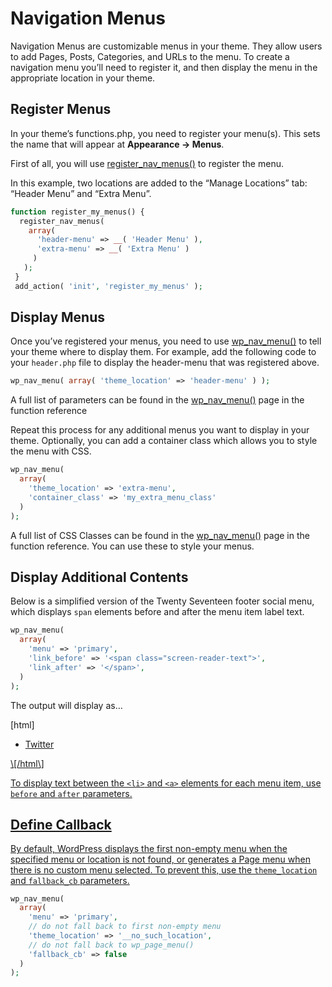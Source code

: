 # Navigation Menus

Navigation Menus are customizable menus in your theme. They allow users to add Pages, Posts, Categories, and URLs to the menu. To create a navigation menu you’ll need to register it, and then display the menu in the appropriate location in your theme.

## Register Menus

In your theme’s functions.php, you need to register your menu(s). This sets the name that will appear at **Appearance -> Menus**.

First of all, you will use [register\_nav\_menus()](https://developer.wordpress.org/reference/functions/register_nav_menus/) to register the menu.

In this example, two locations are added to the “Manage Locations” tab: “Header Menu” and “Extra Menu”.

```php
function register_my_menus() {
  register_nav_menus(
    array(
      'header-menu' => __( 'Header Menu' ),
      'extra-menu' => __( 'Extra Menu' )
     )
   );
 }
 add_action( 'init', 'register_my_menus' );
```

## Display Menus

Once you’ve registered your menus, you need to use [wp\_nav\_menu()](https://developer.wordpress.org/reference/functions/wp_nav_menu/) to tell your theme where to display them. For example, add the following code to your `header.php` file to display the header-menu that was registered above.

```php
wp_nav_menu( array( 'theme_location' => 'header-menu' ) );
```

A full list of parameters can be found in the [wp\_nav\_menu()](https://developer.wordpress.org/reference/functions/wp_nav_menu/) page in the function reference

Repeat this process for any additional menus you want to display in your theme. Optionally, you can add a container class which allows you to style the menu with CSS.

```php
wp_nav_menu(
  array(
    'theme_location' => 'extra-menu',
    'container_class' => 'my_extra_menu_class'
  )
);
```

A full list of CSS Classes can be found in the [wp\_nav\_menu()](https://developer.wordpress.org/reference/functions/wp_nav_menu/) page in the function reference. You can use these to style your menus.

## Display Additional Contents

Below is a simplified version of the Twenty Seventeen footer social menu, which displays `span` elements before and after the menu item label text.

```php
wp_nav_menu(
  array(
    'menu' => 'primary',
    'link_before' => '<span class="screen-reader-text">',
    'link_after' => '</span>',
  )
);
```

The output will display as…

\[html\]  
<div class="menu-social-container">  
<ul id="menu-social">  
<li id="menu-item-1">  
<a href="http://twitter.com/"><span class="screen-reader-text">Twitter</span>  
</li>  
</ul>  
</div>  
\[/html\]

To display text between the `<li>` and `<a>` elements for each menu item, use `before` and `after` parameters.

## Define Callback

By default, WordPress displays the first non-empty menu when the specified menu or location is not found, or generates a Page menu when there is no custom menu selected. To prevent this, use the `theme_location` and `fallback_cb` parameters.

```php
wp_nav_menu(
  array(
    'menu' => 'primary',
    // do not fall back to first non-empty menu
    'theme_location' => '__no_such_location',
    // do not fall back to wp_page_menu()
    'fallback_cb' => false
  )
);
```